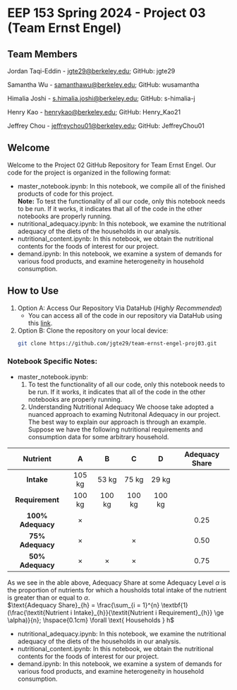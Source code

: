 # EEP 153 Spring 2024 - Project 03 (Team Ernst Engel)

## Team Members
Jordan Taqi-Eddin - jgte29@berkeley.edu; GitHub: jgte29

Samantha Wu - samanthawu@berkeley.edu; GitHub: wusamantha

Himalia Joshi - s.himalia.joshi@berkeley.edu; GitHub: s-himalia-j

Henry Kao - henrykao@berkeley.edu; GitHub: Henry_Kao21

Jeffrey Chou - jeffreychou01@berkeley.edu; GitHub: JeffreyChou01

## Welcome

Welcome to the Project 02 GitHub Repository for Team Ernst Engel. Our code for the project is organized in the following format:
- master_notebook.ipynb: In this notebook, we compile all of the finished products of code for this project. <br>
**Note:** To test the functionality of all our code, only this notebook needs to be run. If it works, it indicates that all of the code in the other notebooks are properly running.
- nutritional_adequacy.ipynb: In this notebook, we examine the nutritional adequacy of the diets of the households in our analysis.
- nutritional_content.ipynb: In this notebook, we obtain the nutritional contents for the foods of interest for our project.
- demand.ipynb: In this notebook, we examine a system of demands for various food products, and examine heterogeneity in household consumption.

## How to Use
1. Option A: Access Our Repository Via DataHub (*Highly Recommended*)
   - You can access all of the code in our repository via DataHub using this [link](https://datahub.berkeley.edu/hub/user-redirect/git-pull?repo=https%3A%2F%2Fgithub.com%2Fjgte29%2Fteam-ernst-engel-proj03.git&urlpath=lab%2Ftree%2Fteam-ernst-engel-proj03.git%2F&branch=main).
2. Option B: Clone the repository on your local device:
   ```bash
   git clone https://github.com/jgte29/team-ernst-engel-proj03.git

### Notebook Specific Notes:
- master_notebook.ipynb:
     1) To test the functionality of all our code, only this notebook needs to be run. If it works, it indicates that all of the code in the other notebooks are properly running.
     2) Understanding Nutritional Adequacy
We choose take adopted a nuanced approach to examing Nutritonal Adequacy in our project. The best way to explain our approach is through an example. Suppose we have the following nutritional requirements and consumption data for some arbitrary household.

| **Nutrient** | A | B | C | D | Adequacy Share
|:-----------:|:----------:|:-----------:|:----------:|:-----------:|:-----------:|
| **Intake** | 105 kg |53 kg|75 kg|29 kg||
| **Requirement** | 100 kg |100 kg|100 kg|100 kg| |
| **100% Adequacy** | $\times$ | | | | 0.25 |
| **75% Adequacy** | $\times$ | | $\times$ | | 0.50 |
| **50% Adequacy** | $\times$ | $\times$ | $\times$ | | 0.75 |

As we see in the able above, Adequacy Share at some Adequacy Level $\alpha$ is the proportion of nutrients for which a housholds total intake of the nutrient is greater than or equal to $\alpha$. <br>
$\text{Adequacy Share}_{h} = \frac{\sum_{i = 1}^{n} \textbf{1}(\frac{\textit{Nutrient i Intake}_{h}}{\textit{Nutrient i Requirement}_{h}} \ge \alpha)}{n}; \hspace{0.1cm} \forall \text{ Households } h$
- nutritional_adequacy.ipynb: In this notebook, we examine the nutritional adequacy of the diets of the households in our analysis.
- nutritional_content.ipynb: In this notebook, we obtain the nutritional contents for the foods of interest for our project.
- demand.ipynb: In this notebook, we examine a system of demands for various food products, and examine heterogeneity in household consumption.
